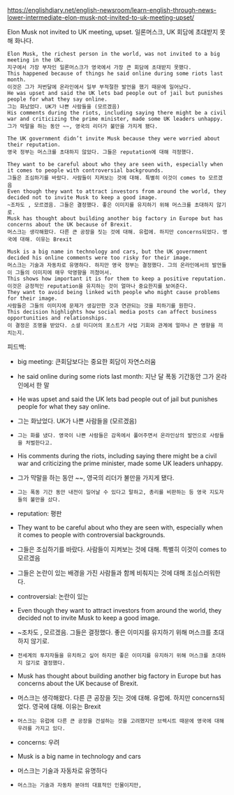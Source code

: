 https://englishdiary.net/english-newsroom/learn-english-through-news-lower-intermediate-elon-musk-not-invited-to-uk-meeting-upset/

Elon Musk not invited to UK meeting, upset.
일론머스크, UK 회담에 초대받지 못해 화나다.

```
Elon Musk, the richest person in the world, was not invited to a big meeting in the UK.
지구에서 가장 부자인 일론머스크가 영국에서 가장 큰 회담에 초대받지 못했다.
This happened because of things he said online during some riots last month.
이것은 그가 저번달에 온라인에서 일부 부적절한 발언을 했기 때문에 일어났다.
He was upset and said the UK lets bad people out of jail but punishes people for what they say online.
그는 화났었다. UK가 나쁜 사람들을 (모르겠음)
His comments during the riots, including saying there might be a civil war and criticizing the prime minister, made some UK leaders unhappy.
그가 막말을 하는 동안 ~~, 영국의 리더가 불만을 가지게 됐다.

The UK government didn’t invite Musk because they were worried about their reputation.
영국 정부는 머스크를 초대하지 않았다. 그들은 reputation에 대해 걱정했다.

They want to be careful about who they are seen with, especially when it comes to people with controversial backgrounds.
그들은 조심하기를 바랐다. 사람들이 지켜보는 것에 대해. 특별히 이것이 comes to 모르겠음
Even though they want to attract investors from around the world, they decided not to invite Musk to keep a good image.
~조차도 , 모르겠음. 그들은 결정했다. 좋은 이미지를 유지하기 위해 머스크를 초대하지 않기로.
Musk has thought about building another big factory in Europe but has concerns about the UK because of Brexit.
머스크는 생각해왔다. 다른 큰 공장을 짓는 것에 대해. 유럽에. 하지만 concerns되었다. 영국에 대해. 이유는 Brexit

Musk is a big name in technology and cars, but the UK government decided his online comments were too risky for their image.
머스크는 기술과 자동차로 유명하다. 하지만 영국 정부는 결정했다. 그의 온라인에서의 발언들이 그들의 이미지에 매우 악영향을 끼쳤어서.
This shows how important it is for them to keep a positive reputation.
이것은 긍정적인 reputation을 유지하는 것이 얼마나 중요한지를 보여준다.
They want to avoid being linked with people who might cause problems for their image.
사람들은 그들의 이미지에 문제가 생길만한 것과 연관되는 것을 피하기를 원한다.
This decision highlights how social media posts can affect business opportunities and relationships.
이 결정은 조명을 받았다. 소셜 미디어의 포스트가 사업 기회와 관계에 얼마나 큰 영향을 끼치는지.
```

피드백:
- big meeting: 큰회담보다는 중요한 회담이 자연스러움
- he said online during some riots last month: 지난 달 폭동 기간동안 그가 온라인에서 한 말

- He was upset and said the UK lets bad people out of jail but punishes people for what they say online.
- 그는 화났었다. UK가 나쁜 사람들을 (모르겠음)
- `그는 화를 냈다. 영국이 나쁜 사람들은 감옥에서 풀어주면서 온라인상의 발언으로 사람들을 처벌한다고.`

- His comments during the riots, including saying there might be a civil war and criticizing the prime minister, made some UK leaders unhappy.
- 그가 막말을 하는 동안 \~~, 영국의 리더가 불만을 가지게 됐다.
- `그는 폭동 기간 동안 내전이 일어날 수 있다고 말하고, 총리를 비판하는 등 영국 지도자들의 불만을 샀다.`

- reputation: 평판

- They want to be careful about who they are seen with, especially when it comes to people with controversial backgrounds.
- 그들은 조심하기를 바랐다. 사람들이 지켜보는 것에 대해. 특별히 이것이 comes to 모르겠음
- 그들은 논란이 있는 배경을 가진 사람들과 함께 비춰지는 것에 대해 조심스러워한다.
- controversial: 논란이 있는

- Even though they want to attract investors from around the world, they decided not to invite Musk to keep a good image.
- ~조차도 , 모르겠음. 그들은 결정했다. 좋은 이미지를 유지하기 위해 머스크를 초대하지 않기로.
- `전세계의 투자자들을 유치하고 싶어 하지만 좋은 이미지를 유지하기 위해 머스크를 초대하지 않기로 결정했다.`

- Musk has thought about building another big factory in Europe but has concerns about the UK because of Brexit.
- 머스크는 생각해왔다. 다른 큰 공장을 짓는 것에 대해. 유럽에. 하지만 concerns되었다. 영국에 대해. 이유는 Brexit
- `머스크는 유럽에 다른 큰 공장을 건설하는 것을 고려했지만 브렉시트 때문에 영국에 대해 우려를 가지고 있다.`
- concerns: 우려

- Musk is a big name in technology and cars
- 머스크는 기술과 자동차로 유명하다
- `머스크는 기술과 자동차 분야의 대표적인 인물이지만,`